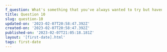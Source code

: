 ```yaml
---
f_question: What's something that you've always wanted to try but haven't yet?
title: Question 10
slug: question-10
updated-on: '2023-02-07T20:58:47.392Z'
created-on: '2023-02-07T20:58:47.392Z'
published-on: '2023-02-07T21:05:18.181Z'
layout: '[first-date].html'
tags: first-date
---
```



